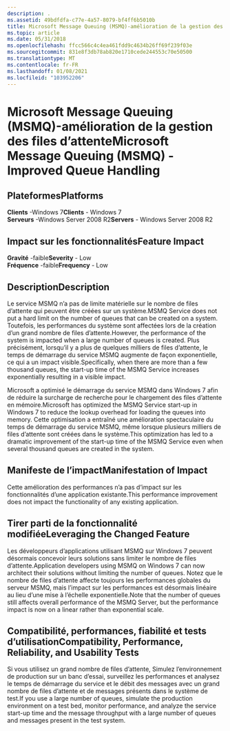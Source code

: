 ```yaml
---
description: .
ms.assetid: 49bdfdfa-c77e-4a57-8079-bf4ff6b5010b
title: Microsoft Message Queuing (MSMQ)-amélioration de la gestion des files d’attente
ms.topic: article
ms.date: 05/31/2018
ms.openlocfilehash: ffcc566c4c4ea461fdd9c4634b26ff69f239f03e
ms.sourcegitcommit: 831e8f3db78ab820e1710cede244553c70e50500
ms.translationtype: MT
ms.contentlocale: fr-FR
ms.lasthandoff: 01/08/2021
ms.locfileid: "103952206"
---
```

# <a name="microsoft-message-queuing-msmq---improved-queue-handling"></a><span data-ttu-id="a486a-103">Microsoft Message Queuing (MSMQ)-amélioration de la gestion des files d’attente</span><span class="sxs-lookup"><span data-stu-id="a486a-103">Microsoft Message Queuing (MSMQ) - Improved Queue Handling</span></span>

## <a name="platforms"></a><span data-ttu-id="a486a-104">Plateformes</span><span class="sxs-lookup"><span data-stu-id="a486a-104">Platforms</span></span>

<span data-ttu-id="a486a-105">**Clients** -Windows 7</span><span class="sxs-lookup"><span data-stu-id="a486a-105">**Clients** - Windows 7</span></span>  
<span data-ttu-id="a486a-106">**Serveurs** -Windows Server 2008 R2</span><span class="sxs-lookup"><span data-stu-id="a486a-106">**Servers** - Windows Server 2008 R2</span></span>  









## <a name="feature-impact"></a><span data-ttu-id="a486a-107">Impact sur les fonctionnalités</span><span class="sxs-lookup"><span data-stu-id="a486a-107">Feature Impact</span></span>

 <span data-ttu-id="a486a-108">**Gravité** -faible</span><span class="sxs-lookup"><span data-stu-id="a486a-108">**Severity** - Low</span></span>  
<span data-ttu-id="a486a-109">**Fréquence** -faible</span><span class="sxs-lookup"><span data-stu-id="a486a-109">**Frequency** - Low</span></span>  





## <a name="description"></a><span data-ttu-id="a486a-110">Description</span><span class="sxs-lookup"><span data-stu-id="a486a-110">Description</span></span>

<span data-ttu-id="a486a-111">Le service MSMQ n’a pas de limite matérielle sur le nombre de files d’attente qui peuvent être créées sur un système.</span><span class="sxs-lookup"><span data-stu-id="a486a-111">MSMQ Service does not put a hard limit on the number of queues that can be created on a system.</span></span> <span data-ttu-id="a486a-112">Toutefois, les performances du système sont affectées lors de la création d’un grand nombre de files d’attente.</span><span class="sxs-lookup"><span data-stu-id="a486a-112">However, the performance of the system is impacted when a large number of queues is created.</span></span> <span data-ttu-id="a486a-113">Plus précisément, lorsqu’il y a plus de quelques milliers de files d’attente, le temps de démarrage du service MSMQ augmente de façon exponentielle, ce qui a un impact visible.</span><span class="sxs-lookup"><span data-stu-id="a486a-113">Specifically, when there are more than a few thousand queues, the start-up time of the MSMQ Service increases exponentially resulting in a visible impact.</span></span>

<span data-ttu-id="a486a-114">Microsoft a optimisé le démarrage du service MSMQ dans Windows 7 afin de réduire la surcharge de recherche pour le chargement des files d’attente en mémoire.</span><span class="sxs-lookup"><span data-stu-id="a486a-114">Microsoft has optimized the MSMQ Service start-up in Windows 7 to reduce the lookup overhead for loading the queues into memory.</span></span> <span data-ttu-id="a486a-115">Cette optimisation a entraîné une amélioration spectaculaire du temps de démarrage du service MSMQ, même lorsque plusieurs milliers de files d’attente sont créées dans le système.</span><span class="sxs-lookup"><span data-stu-id="a486a-115">This optimization has led to a dramatic improvement of the start-up time of the MSMQ Service even when several thousand queues are created in the system.</span></span>

## <a name="manifestation-of-impact"></a><span data-ttu-id="a486a-116">Manifeste de l’impact</span><span class="sxs-lookup"><span data-stu-id="a486a-116">Manifestation of Impact</span></span>

<span data-ttu-id="a486a-117">Cette amélioration des performances n’a pas d’impact sur les fonctionnalités d’une application existante.</span><span class="sxs-lookup"><span data-stu-id="a486a-117">This performance improvement does not impact the functionality of any existing application.</span></span>

## <a name="leveraging-the-changed-feature"></a><span data-ttu-id="a486a-118">Tirer parti de la fonctionnalité modifiée</span><span class="sxs-lookup"><span data-stu-id="a486a-118">Leveraging the Changed Feature</span></span>

<span data-ttu-id="a486a-119">Les développeurs d’applications utilisant MSMQ sur Windows 7 peuvent désormais concevoir leurs solutions sans limiter le nombre de files d’attente.</span><span class="sxs-lookup"><span data-stu-id="a486a-119">Application developers using MSMQ on Windows 7 can now architect their solutions without limiting the number of queues.</span></span> <span data-ttu-id="a486a-120">Notez que le nombre de files d’attente affecte toujours les performances globales du serveur MSMQ, mais l’impact sur les performances est désormais linéaire au lieu d’une mise à l’échelle exponentielle.</span><span class="sxs-lookup"><span data-stu-id="a486a-120">Note that the number of queues still affects overall performance of the MSMQ Server, but the performance impact is now on a linear rather than exponential scale.</span></span>

## <a name="compatibility-performance-reliability-and-usability-tests"></a><span data-ttu-id="a486a-121">Compatibilité, performances, fiabilité et tests d’utilisation</span><span class="sxs-lookup"><span data-stu-id="a486a-121">Compatibility, Performance, Reliability, and Usability Tests</span></span>

<span data-ttu-id="a486a-122">Si vous utilisez un grand nombre de files d’attente, Simulez l’environnement de production sur un banc d’essai, surveillez les performances et analysez le temps de démarrage du service et le débit des messages avec un grand nombre de files d’attente et de messages présents dans le système de test.</span><span class="sxs-lookup"><span data-stu-id="a486a-122">If you use a large number of queues, simulate the production environment on a test bed, monitor performance, and analyze the service start-up time and the message throughput with a large number of queues and messages present in the test system.</span></span>

 

 



